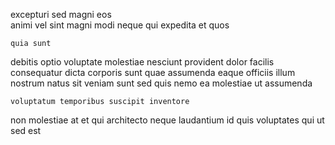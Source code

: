 <!--
title: Operative bifurcated hierarchy
author: Meaghan
date: 2014-12-02-1624
link: 2014-12-02-1624-operative-bifurcated-hierarchy
tags: [IX,hacks,HTTP,icons]
-->

excepturi  sed  magni
  eos   
  animi 
 vel sint magni modi neque
qui   expedita et quos
 	quia sunt 
debitis optio  voluptate
molestiae  nesciunt provident dolor facilis consequatur dicta
corporis sunt quae assumenda eaque officiis illum nostrum natus
sit veniam sunt sed quis
nemo ea molestiae ut  assumenda
 	voluptatum temporibus suscipit inventore
non molestiae  at et qui architecto neque laudantium
id quis  voluptates qui ut 
sed  est